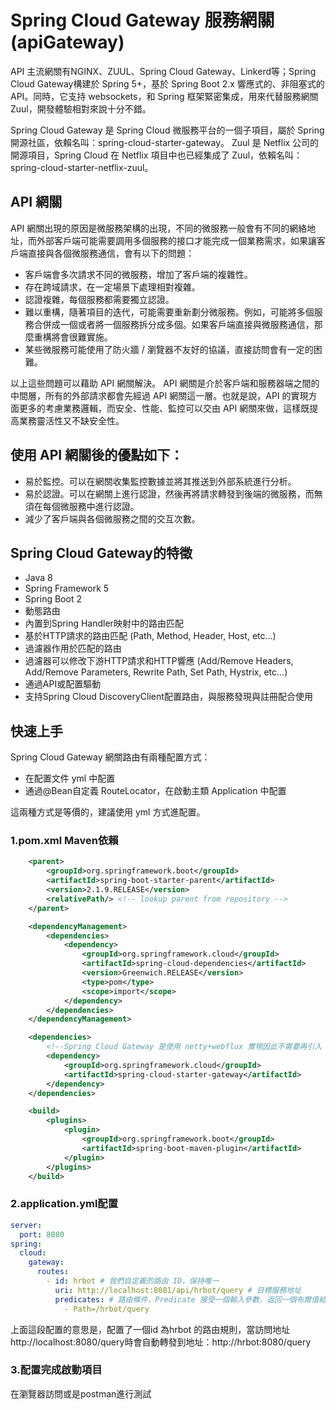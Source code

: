 # Spring Cloud Gateway 服務網關 (apiGateway)

API 主流網關有NGINX、ZUUL、Spring Cloud Gateway、Linkerd等；Spring Cloud Gateway構建於 Spring 5+，基於 Spring Boot 2.x 響應式的、非阻塞式的 API。同時，它支持 websockets，和 Spring 框架緊密集成，用來代替服務網關Zuul，開發體驗相對來說十分不錯。

Spring Cloud Gateway 是 Spring Cloud 微服務平台的一個子項目，屬於 Spring 開源社區，依賴名叫：spring-cloud-starter-gateway。
Zuul 是 Netflix 公司的開源項目，Spring Cloud 在 Netflix 項目中也已經集成了 Zuul，依賴名叫：spring-cloud-starter-netflix-zuul。

## API 網關

API 網關出現的原因是微服務架構的出現，不同的微服務一般會有不同的網絡地址，而外部客戶端可能需要調用多個服務的接口才能完成一個業務需求，如果讓客戶端直接與各個微服務通信，會有以下的問題：

- 客戶端會多次請求不同的微服務，增加了客戶端的複雜性。
- 存在跨域請求，在一定場景下處理相對複雜。
- 認證複雜，每個服務都需要獨立認證。
- 難以重構，隨著項目的迭代，可能需要重新劃分微服務。例如，可能將多個服務合併成一個或者將一個服務拆分成多個。如果客戶端直接與微服務通信，那麼重構將會很難實施。
- 某些微服務可能使用了防火牆 / 瀏覽器不友好的協議，直接訪問會有一定的困難。

以上這些問題可以藉助 API 網關解決。 API 網關是介於客戶端和服務器端之間的中間層，所有的外部請求都會先經過 API 網關這一層。也就是說，API 的實現方面更多的考慮業務邏輯，而安全、性能、監控可以交由 API 網關來做，這樣既提高業務靈活性又不缺安全性。

## 使用 API 網關後的優點如下：

- 易於監控。可以在網關收集監控數據並將其推送到外部系統進行分析。
- 易於認證。可以在網關上進行認證，然後再將請求轉發到後端的微服務，而無須在每個微服務中進行認證。
- 減少了客戶端與各個微服務之間的交互次數。

## Spring Cloud Gateway的特徵

- Java 8
- Spring Framework 5
- Spring Boot 2
- 動態路由
- 內置到Spring Handler映射中的路由匹配
- 基於HTTP請求的路由匹配 (Path, Method, Header, Host, etc…​)
- 過濾器作用於匹配的路由
- 過濾器可以修改下游HTTP請求和HTTP響應 (Add/Remove Headers, Add/Remove Parameters, Rewrite Path, Set Path, Hystrix, etc…​)
- 通過API或配置驅動
- 支持Spring Cloud DiscoveryClient配置路由，與服務發現與註冊配合使用

## 快速上手

Spring Cloud Gateway 網關路由有兩種配置方式：

- 在配置文件 yml 中配置
- 通過@Bean自定義 RouteLocator，在啟動主類 Application 中配置

這兩種方式是等價的，建議使用 yml 方式進配置。

### 1.pom.xml Maven依賴

```xml
    <parent>
        <groupId>org.springframework.boot</groupId>
        <artifactId>spring-boot-starter-parent</artifactId>
        <version>2.1.9.RELEASE</version>
        <relativePath/> <!-- lookup parent from repository -->
    </parent>

    <dependencyManagement>
        <dependencies>
            <dependency>
                <groupId>org.springframework.cloud</groupId>
                <artifactId>spring-cloud-dependencies</artifactId>
                <version>Greenwich.RELEASE</version>
                <type>pom</type>
                <scope>import</scope>
            </dependency>
        </dependencies>
    </dependencyManagement>

    <dependencies>
        <!--Spring Cloud Gateway 是使用 netty+webflux 實現因此不需要再引入 web 模塊-->
        <dependency>
            <groupId>org.springframework.cloud</groupId>
            <artifactId>spring-cloud-starter-gateway</artifactId>
        </dependency>
    </dependencies>

    <build>
        <plugins>
            <plugin>
                <groupId>org.springframework.boot</groupId>
                <artifactId>spring-boot-maven-plugin</artifactId>
            </plugin>
        </plugins>
    </build>
```

### 2.application.yml配置

```yaml
server:
  port: 8080
spring:
  cloud:
    gateway:
      routes:
        - id: hrbot # 我們自定義的路由 ID，保持唯一
          uri: http://localhost:8081/api/hrbot/query # 目標服務地址
          predicates: # 路由條件，Predicate 接受一個輸入參數，返回一個布爾值結果。該接口包含多種默認方法來將
            - Path=/hrbot/query
```
上面這段配置的意思是，配置了一個id 為hrbot 的路由規則，當訪問地址http://localhost:8080/query時會自動轉發到地址：http://hrbot:8080/query

### 3.配置完成啟動項目

在瀏覽器訪問或是postman進行測試
